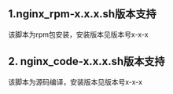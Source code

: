 ## 1.nginx_rpm-x.x.x.sh版本支持

该脚本为rpm包安装，安装版本见版本号x-x-x

## 2. nginx_code-x.x.x.sh版本支持

该脚本为源码编译，安装版本见版本号x-x-x



